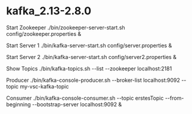 # kafka_2.13-2.8.0

Start Zookeeper
./bin/zookeeper-server-start.sh config/zookeeper.properties &

Start Server 1
./bin/kafka-server-start.sh config/server.properties &

Start Server 2
./bin/kafka-server-start.sh config/server2.properties &

Show Topics
./bin/kafka-topics.sh --list --zookeeper localhost:2181

Producer
./bin/kafka-console-producer.sh --broker-list localhost:9092 --topic my-vsc-kafka-topic 

Consumer
./bin/kafka-console-consumer.sh --topic erstesTopic --from-beginning --bootstrap-server localhost:9092 &

